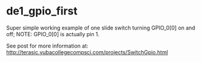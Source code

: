 # de1_gpio_first
Super simple working example of one slide switch turning GPIO_0[0] on and off; NOTE: GPIO_0[0] is actually pin 1.

See post for more information at: http://terasic.yubacollegecompsci.com/projects/SwitchGpio.html

